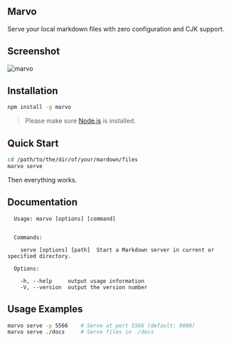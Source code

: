 ## Marvo
Serve your local markdown files with zero configuration and CJK support.

## Screenshot
![marvo](https://cloud.githubusercontent.com/assets/6262943/6651063/c2ff1b96-ca6c-11e4-8849-3104f96f51c1.png)

## Installation
```bash
npm install -g marvo
```
> Please make sure [Node.js](https://nodejs.org/) is installed.

## Quick Start
```bash
cd /path/to/the/dir/of/your/mardown/files
marvo serve
```
Then everything works.

## Documentation

```
  Usage: marvo [options] [command]


  Commands:

    serve [options] [path]  Start a Markdown server in current or specified directory.

  Options:

    -h, --help     output usage information
    -V, --version  output the version number

```

## Usage Examples
```bash
marvo serve -p 5566    # Serve at port 5566 (default: 9000)
marvo serve ./docs     # Serve files in ./docs
```
